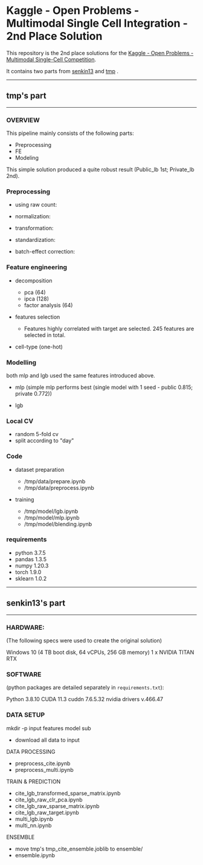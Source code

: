 # Kaggle - Open Problems - Multimodal Single Cell Integration - 2nd Place Solution




This repository is the 2nd place solutions for the  [Kaggle - Open Problems - Multimodal Single-Cell Competition](https://www.kaggle.com/competitions/open-problems-multimodal).  

It contains  two parts from [senkin13](https://www.kaggle.com/competitions/open-problems-multimodal/discussion/366453) and [tmp](https://www.kaggle.com/competitions/open-problems-multimodal/discussion/366476) . 

---

## tmp's part

---

### OVERVIEW

This pipeline mainly consists of the following parts:

 - Preprocessing
 - FE
 - Modeling

This simple solution produced a quite robust result (Public_lb 1st; Private_lb 2nd).

### Preprocessing

- using raw count:

- normalization:

- transformation:

- standardization:

- batch-effect correction:


### Feature engineering

- decomposition

  - pca (64)
  - ipca (128)
  - factor analysis (64)

- features selection

  -  Features highly correlated with target are selected. 245 features are selected in total.

- cell-type (one-hot)


### Modelling

both mlp and lgb used the same features introduced above.

- mlp (simple mlp performs best  (single model with 1 seed - public 0.815; private 0.772))

- lgb

  

### Local CV

- random 5-fold cv
- split according to "day"

### Code

- dataset preparation 
  - /tmp/data/prepare.ipynb
  - /tmp/data/preprocess.ipynb

- training
  - /tmp/model/lgb.ipynb
  - /tmp/model/mlp.ipynb
  - /tmp/model/blending.ipynb

### requirements

  - python 3.7.5
  - pandas 1.3.5
  - numpy 1.20.3
  - torch 1.9.0
  - sklearn 1.0.2



---

## senkin13's part

---

### HARDWARE: 

(The following specs were used to create the original solution)

Windows 10 (4 TB boot disk, 64 vCPUs, 256 GB memory)
1 x NVIDIA TITAN RTX



### SOFTWARE

(python packages are detailed separately in `requirements.txt`):

Python 3.8.10
CUDA 11.3
cuddn 7.6.5.32
nvidia drivers v.466.47



### DATA SETUP

mkdir -p input features model sub

- download all data to input

DATA PROCESSING

- preprocess_cite.ipynb
- preprocess_multi.ipynb

TRAIN & PREDICTION

- cite_lgb_transformed_sparse_matrix.ipynb   
- cite_lgb_raw_clr_pca.ipynb
- cite_lgb_raw_sparse_matrix.ipynb
- cite_lgb_raw_target.ipynb
- multi_lgb.ipynb
- multi_nn.ipynb   

ENSEMBLE

- move tmp's tmp_cite_ensemble.joblib to ensemble/
- ensemble.ipynb

